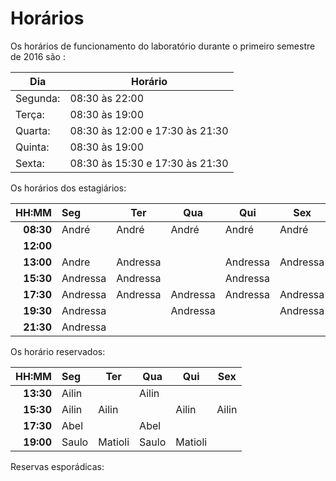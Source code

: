 # Horários

Os horários de funcionamento do laboratório durante o primeiro semestre de 2016
são  :

Dia      | Horário
-------- | -------
Segunda: | 08:30 às 22:00
Terça:   | 08:30 às 19:00
Quarta:  | 08:30 às 12:00 e 17:30 às 21:30
Quinta:  | 08:30 às 19:00
Sexta:   | 08:30 às 15:30 e 17:30 às 21:30

Os horários dos estagiários:


HH:MM | Seg | Ter | Qua | Qui | Sex
--: | :--- | --- | --- | --- | ---
**08:30** | André    | André    | André    | André    | André    
**12:00** |          |          |          |          |     
**13:00** | Andre    | Andressa |          | Andressa | Andressa
**15:30** | Andressa | Andressa |          | Andressa |      
**17:30** | Andressa | Andressa | Andressa | Andressa | Andressa
**19:30** | Andressa |          | Andressa |          | Andressa
**21:30** | Andressa |          |          |          |     



Os horário reservados:


 HH:MM | Seg | Ter | Qua | Qui | Sex
 --: | :--- | --- | --- | --- | ---
 **13:30** | Ailin |     | Ailin |      |
 **15:30** | Ailin | Ailin |       | Ailin |  Ailin 
 **17:30** | Abel |     | Abel |     |
 **19:00** | Saulo  | Matioli | Saulo | Matioli |


Reservas esporádicas:
